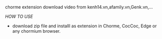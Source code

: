 chorme extension download video from kenh14.vn,afamily.vn,Genk.vn,...


*HOW TO USE*
- download zip file and installl as extension in Chorme, CocCoc, Edge or any chormium browser.
